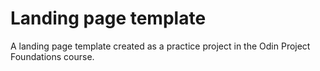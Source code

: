# Landing page template
A landing page template created as a practice project in the Odin Project Foundations course.
